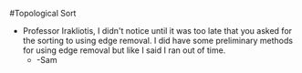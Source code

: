 #Topological Sort

* Professor Irakliotis, I didn't notice until it was too late that you asked for the sorting to using edge removal. I did have some preliminary methods for using edge removal but like I said I ran out of time. 
  * -Sam